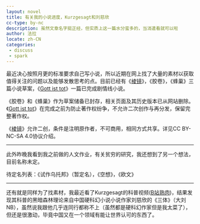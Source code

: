 ```yaml
---
layout: novel
title: 有关我的小说进度，Kurzgesagt和刘慈欣
cc-type: by-nc
description: 虽然文章名字挺正经，但实质上这一篇水分蛮多的，当消遣看就可以啦
author: 法拉
locate: zh-CN
categories:
 - discuss
 - spark
---
```


最近决心按照月更的标准要求自己写小说，所以近期在网上找了大量的素材以获取值得关注的问题以及能够发散思考的点。目前已经有《[棱镜](/spark/The-prism.html)》，《胶卷》，《蜂巢》三篇小说草案，《[Gott ist tot](/writing/Gott-ist-tot.html)》一篇已完成剧情线小说。

《胶卷》和《蜂巢》作为草案储备已封存，相关页面及其历史版本已从网站删除。《[Gott ist tot](/writing/Gott-ist-tot.html)》在完成之前为防止著作权纷争，不允许二次创作与再分发，保留完整著作权。

《[棱镜](/spark/The-prism.html)》允许二创，条件是注明原作者，不可商用，相同方式共享。详见CC BY-NC-SA 4.0协议介绍。

-----

此外昨晚我看到我之前做的人文作业，有关贫穷的研究，我还想到了另一个想法，目前名称未定。

待定名列表：《试作乌托邦》（暂定名），《空想》，《欧文》

-----

还有就是同样为了找素材，我最近看了Kurzgesagt的科普视频([B站熟肉](https://www.bilibili.com/video/BV1ui4y1o7ca))，结果发现其科普的黑暗森林理论来自中国硬科幻小说小说作家刘慈欣的《三体》（大刘NB），虽然说我跟他几乎连同行都称不上（虽然都是硬科幻作家但是我太菜了），但还是很激动，毕竟中国又在一个领域有能让世界认可的东西了。
